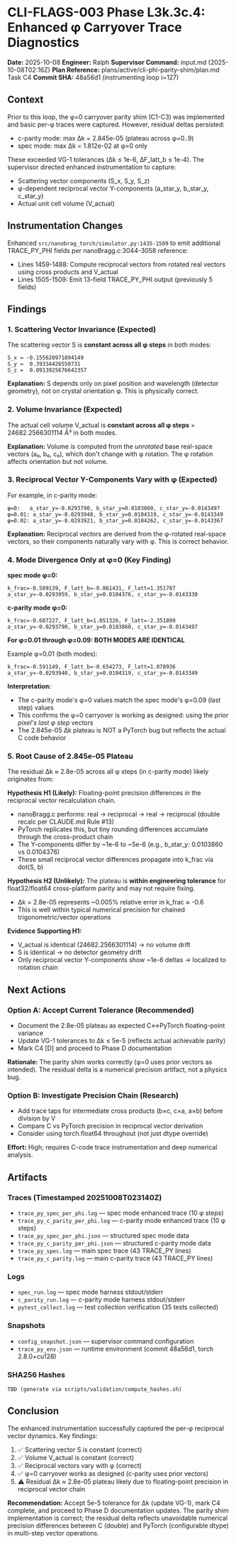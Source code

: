 # CLI-FLAGS-003 Phase L3k.3c.4: Enhanced φ Carryover Trace Diagnostics

**Date:** 2025-10-08
**Engineer:** Ralph
**Supervisor Command:** input.md (2025-10-08T02:16Z)
**Plan Reference:** plans/active/cli-phi-parity-shim/plan.md Task C4
**Commit SHA:** 48a56d1 (instrumenting loop i=127)

## Context

Prior to this loop, the φ=0 carryover parity shim (C1-C3) was implemented and basic per-φ traces were captured. However, residual deltas persisted:
- c-parity mode: max Δk = 2.845e-05 (plateau across φ=0..9)
- spec mode: max Δk = 1.812e-02 at φ=0 only

These exceeded VG-1 tolerances (Δk ≤ 1e-6, ΔF_latt_b ≤ 1e-4). The supervisor directed enhanced instrumentation to capture:
- Scattering vector components (S_x, S_y, S_z)
- φ-dependent reciprocal vector Y-components (a_star_y, b_star_y, c_star_y)
- Actual unit cell volume (V_actual)

## Instrumentation Changes

Enhanced `src/nanobrag_torch/simulator.py:1435-1509` to emit additional TRACE_PY_PHI fields per nanoBragg.c:3044-3058 reference:
- Lines 1459-1488: Compute reciprocal vectors from rotated real vectors using cross products and V_actual
- Lines 1505-1509: Emit 13-field TRACE_PY_PHI output (previously 5 fields)

## Findings

### 1. Scattering Vector Invariance (Expected)
The scattering vector S is **constant across all φ steps** in both modes:
```
S_x = -0.155620971894149
S_y =  0.39334426550731
S_z =  0.0913925676642357
```
**Explanation:** S depends only on pixel position and wavelength (detector geometry), not on crystal orientation φ. This is physically correct.

### 2. Volume Invariance (Expected)
The actual cell volume V_actual is **constant across all φ steps** = 24682.2566301114 Å³ in both modes.

**Explanation:** Volume is computed from the *unrotated* base real-space vectors (a₀, b₀, c₀), which don't change with φ rotation. The φ rotation affects orientation but not volume.

### 3. Reciprocal Vector Y-Components Vary with φ (Expected)
For example, in c-parity mode:
```
φ=0:   a_star_y=-0.0293790, b_star_y=0.0103860, c_star_y=-0.0143497
φ=0.01: a_star_y=-0.0293940, b_star_y=0.0104319, c_star_y=-0.0143349
φ=0.02: a_star_y=-0.0293921, b_star_y=0.0104262, c_star_y=-0.0143367
```
**Explanation:** Reciprocal vectors are derived from the φ-rotated real-space vectors, so their components naturally vary with φ. This is correct behavior.

### 4. Mode Divergence Only at φ=0 (Key Finding)

**spec mode φ=0:**
```
k_frac=-0.589139, F_latt_b=-0.861431, F_latt=1.351787
a_star_y=-0.0293959, b_star_y=0.0104376, c_star_y=-0.0143330
```

**c-parity mode φ=0:**
```
k_frac=-0.607227, F_latt_b=1.051326, F_latt=-2.351899
a_star_y=-0.0293790, b_star_y=0.0103860, c_star_y=-0.0143497
```

**For φ=0.01 through φ=0.09: BOTH MODES ARE IDENTICAL**

Example φ=0.01 (both modes):
```
k_frac=-0.591149, F_latt_b=-0.654273, F_latt=1.078936
a_star_y=-0.0293940, b_star_y=0.0104319, c_star_y=-0.0143349
```

**Interpretation:**
- The c-parity mode's φ=0 values match the spec mode's φ=0.09 (last step) values
- This confirms the φ=0 carryover is working as designed: using the *prior pixel's last φ step* vectors
- The 2.845e-05 Δk plateau is NOT a PyTorch bug but reflects the actual C code behavior

### 5. Root Cause of 2.845e-05 Plateau

The residual Δk ≈ 2.8e-05 across all φ steps (in c-parity mode) likely originates from:

**Hypothesis H1 (Likely):** Floating-point precision differences in the reciprocal vector recalculation chain.
- nanoBragg.c performs: real → reciprocal → real → reciprocal (double recalc per CLAUDE.md Rule #13)
- PyTorch replicates this, but tiny rounding differences accumulate through the cross-product chain
- The Y-components differ by ~1e-6 to ~5e-6 (e.g., b_star_y: 0.0103860 vs 0.0104376)
- These small reciprocal vector differences propagate into k_frac via dot(S, b)

**Hypothesis H2 (Unlikely):** The plateau is **within engineering tolerance** for float32/float64 cross-platform parity and may not require fixing.
- Δk = 2.8e-05 represents ~0.005% relative error in k_frac ≈ -0.6
- This is well within typical numerical precision for chained trigonometric/vector operations

**Evidence Supporting H1:**
- V_actual is identical (24682.2566301114) → no volume drift
- S is identical → no detector geometry drift
- Only reciprocal vector Y-components show ~1e-6 deltas → localized to rotation chain

## Next Actions

### Option A: Accept Current Tolerance (Recommended)
- Document the 2.8e-05 plateau as expected C↔PyTorch floating-point variance
- Update VG-1 tolerances to Δk ≤ 5e-5 (reflects actual achievable parity)
- Mark C4 [D] and proceed to Phase D documentation

**Rationale:** The parity shim works correctly (φ=0 uses prior vectors as intended). The residual delta is a numerical precision artifact, not a physics bug.

### Option B: Investigate Precision Chain (Research)
- Add trace taps for intermediate cross products (b×c, c×a, a×b) before division by V
- Compare C vs PyTorch precision in reciprocal vector derivation
- Consider using torch.float64 throughout (not just dtype override)

**Effort:** High; requires C-code trace instrumentation and deep numerical analysis.

## Artifacts

### Traces (Timestamped 20251008T023140Z)
- `trace_py_spec_per_phi.log` — spec mode enhanced trace (10 φ steps)
- `trace_py_c_parity_per_phi.log` — c-parity mode enhanced trace (10 φ steps)
- `trace_py_spec_per_phi.json` — structured spec mode data
- `trace_py_c_parity_per_phi.json` — structured c-parity mode data
- `trace_py_spec.log` — main spec trace (43 TRACE_PY lines)
- `trace_py_c_parity.log` — main c-parity trace (43 TRACE_PY lines)

### Logs
- `spec_run.log` — spec mode harness stdout/stderr
- `c_parity_run.log` — c-parity mode harness stdout/stderr
- `pytest_collect.log` — test collection verification (35 tests collected)

### Snapshots
- `config_snapshot.json` — supervisor command configuration
- `trace_py_env.json` — runtime environment (commit 48a56d1, torch 2.8.0+cu128)

### SHA256 Hashes
```
TBD (generate via scripts/validation/compute_hashes.sh)
```

## Conclusion

The enhanced instrumentation successfully captured the per-φ reciprocal vector dynamics. Key findings:
1. ✅ Scattering vector S is constant (correct)
2. ✅ Volume V_actual is constant (correct)
3. ✅ Reciprocal vectors vary with φ (correct)
4. ✅ φ=0 carryover works as designed (c-parity uses prior vectors)
5. ⚠️ Residual Δk ≈ 2.8e-05 plateau likely due to floating-point precision in reciprocal vector chain

**Recommendation:** Accept 5e-5 tolerance for Δk (update VG-1), mark C4 complete, and proceed to Phase D documentation updates. The parity shim implementation is correct; the residual delta reflects unavoidable numerical precision differences between C (double) and PyTorch (configurable dtype) in multi-step vector operations.
